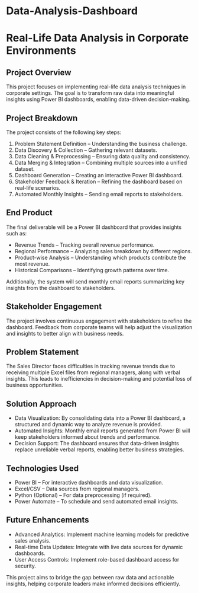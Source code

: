 # Data-Analysis-Dashboard
# Real-Life Data Analysis in Corporate Environments

## Project Overview
This project focuses on implementing real-life data analysis techniques in corporate settings. The goal is to transform raw data into meaningful insights using Power BI dashboards, enabling data-driven decision-making.

## Project Breakdown
The project consists of the following key steps:
1. Problem Statement Definition – Understanding the business challenge.
2. Data Discovery & Collection – Gathering relevant datasets.
3. Data Cleaning & Preprocessing – Ensuring data quality and consistency.
4. Data Merging & Integration – Combining multiple sources into a unified dataset.
5. Dashboard Generation – Creating an interactive Power BI dashboard.
6. Stakeholder Feedback & Iteration – Refining the dashboard based on real-life scenarios.
7. Automated Monthly Insights – Sending email reports to stakeholders.

## End Product
The final deliverable will be a Power BI dashboard that provides insights such as:
- Revenue Trends – Tracking overall revenue performance.
- Regional Performance – Analyzing sales breakdown by different regions.
- Product-wise Analysis – Understanding which products contribute the most revenue.
- Historical Comparisons – Identifying growth patterns over time.

Additionally, the system will send monthly email reports summarizing key insights from the dashboard to stakeholders.

## Stakeholder Engagement
The project involves continuous engagement with stakeholders to refine the dashboard. Feedback from corporate teams will help adjust the visualization and insights to better align with business needs.

## Problem Statement
The Sales Director faces difficulties in tracking revenue trends due to receiving multiple Excel files from regional managers, along with verbal insights. This leads to inefficiencies in decision-making and potential loss of business opportunities.

## Solution Approach
- Data Visualization: By consolidating data into a Power BI dashboard, a structured and dynamic way to analyze revenue is provided.
- Automated Insights: Monthly email reports generated from Power BI will keep stakeholders informed about trends and performance.
- Decision Support: The dashboard ensures that data-driven insights replace unreliable verbal reports, enabling better business strategies.

## Technologies Used
- Power BI – For interactive dashboards and data visualization.
- Excel/CSV – Data sources from regional managers.
- Python (Optional) – For data preprocessing (if required).
- Power Automate – To schedule and send automated email insights.

## Future Enhancements
- Advanced Analytics: Implement machine learning models for predictive sales analysis.
- Real-time Data Updates: Integrate with live data sources for dynamic dashboards.
- User Access Controls: Implement role-based dashboard access for security.

This project aims to bridge the gap between raw data and actionable insights, helping corporate leaders make informed decisions efficiently.


